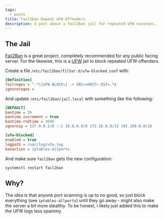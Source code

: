 ```yaml
---
tags:
  - posts
title: Fail2ban Repeat UFW Offenders
description: A post about a fail2ban jail for repeated UFW nucenses.
---
```

## The Jail

[Fail2Ban](https://github.com/fail2ban/fail2ban) is a great project, completely recommended for any public facing server. For the likewise, this is a [UFW](https://help.ubuntu.com/community/UFW) jail to block repeated UFW offenders.

Create a file `/etc/fail2ban/filter.d/ufw-blocked.conf` with:

```ini
[Definition]
failregex = ^.*\[UFW BLOCK\] .+ SRC=<HOST> DST=.*$
ignoreregex =
```

And update `/etc/fail2ban/jail.local` with something like the following:

```ini
[DEFAULT]
bantime = 1h
bantime.increment = true
bantime.rndtime = 3600
ignoreip = 127.0.0.1/8 ::1 10.0.0.0/8 172.16.0.0/12 192.168.0.0/16

[ufw-blocked]
enabled = true
logpath = /var/log/ufw.log
banaction = iptables-allports
```

And make sure `fail2ban` gets the new configuration:

```bash
systemctl restart fail2ban
```

## Why?

The idea is that anyone port scanning is up to no good, so just block everything (see `iptables-allports`) until they go away - might also make the server a bit more stealthy. To be honest, I likely just added this to make the UFW logs less spammy.
